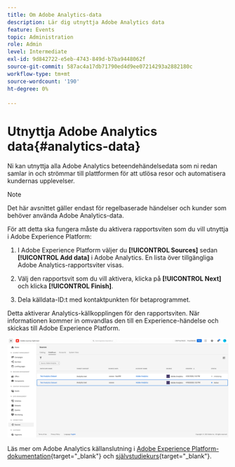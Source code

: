 ```yaml
---
title: Om Adobe Analytics-data
description: Lär dig utnyttja Adobe Analytics data
feature: Events
topic: Administration
role: Admin
level: Intermediate
exl-id: 9d842722-e5eb-4743-849d-b7ba9448062f
source-git-commit: 587ac4a17db71790ed4d9ee07214293a2882180c
workflow-type: tm+mt
source-wordcount: '190'
ht-degree: 0%

---
```


# Utnyttja Adobe Analytics data{#analytics-data}

Ni kan utnyttja alla Adobe Analytics beteendehändelsedata som ni redan samlar in och strömmar till plattformen för att utlösa resor och automatisera kundernas upplevelser.

>[!NOTE]
>
>Det här avsnittet gäller endast för regelbaserade händelser och kunder som behöver använda Adobe Analytics-data.

För att detta ska fungera måste du aktivera rapportsviten som du vill utnyttja i Adobe Experience Platform:

1. I Adobe Experience Platform väljer du **[!UICONTROL Sources]** sedan **[!UICONTROL Add data]** i Adobe Analytics. En lista över tillgängliga Adobe Analytics-rapportsviter visas.

1. Välj den rapportsvit som du vill aktivera, klicka på **[!UICONTROL Next]** och klicka **[!UICONTROL Finish]**.

1. Dela källdata-ID:t med kontaktpunkten för betaprogrammet.

Detta aktiverar Analytics-källkopplingen för den rapportsviten. När informationen kommer in omvandlas den till en Experience-händelse och skickas till Adobe Experience Platform.

![](assets/jo-event9.png)

Läs mer om Adobe Analytics källanslutning i  [Adobe Experience Platform-dokumentation](https://experienceleague.adobe.com/docs/experience-platform/sources/connectors/adobe-applications/analytics.html){target=&quot;_blank&quot;} och [självstudiekurs](https://experienceleague.adobe.com/docs/experience-platform/sources/ui-tutorials/create/adobe-applications/analytics.html){target=&quot;_blank&quot;}.
